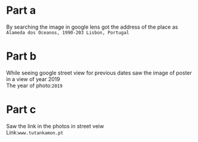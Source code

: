 # Part a 
By searching the image in google lens got the address  of the place as ```Alameda dos Oceanos, 1990-203 Lisbon, Portugal```
# Part b 
While seeing google street view for previous dates saw the image of poster in a view of year 2019  
The year of photo:```2019``` 
# Part c 
Saw the link in the photos in street veiw   
Link:```www.tutankamon.pt```

